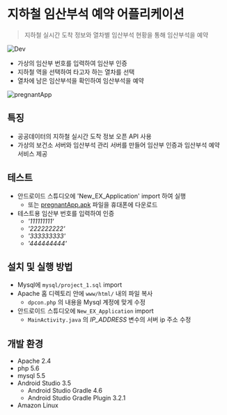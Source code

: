 # 지하철 임산부석 예약 어플리케이션
> 지하철 실시간 도착 정보와 열차별 임산부석 현황을 통해 임산부석을 예약

![Dev][dev-image]
- 가상의 임산부 번호를 입력하여 임산부 인증
- 지하철 역을 선택하여 타고자 하는 열차를 선택
- 열차에 남은 임산부석을 확인하여 임산부석을 예약

![pregnantApp](https://user-images.githubusercontent.com/25261274/76848936-d6181e80-6887-11ea-9282-8102cd20ef1e.gif)

## 특징
- 공공데이터의 지하철 실시간 도착 정보 오픈 API 사용
- 가상의 보건소 서버와 임산부석 관리 서버를 만들어 임산부 인증과 임산부석 예약 서비스 제공

## 테스트
- 안드로이드 스튜디오에 'New_EX_Application' import 하여 실행
  - 또는 [pregnantApp.apk](https://github.com/true-bird/PregnantApplication/tree/master/New_Ex_Application/app/release/pregnantApp.apk) 파일을 휴대폰에 다운로드
- 테스트용 임산부 번호를 입력하여 인증
  - _'111111111'_
  - _'222222222'_
  - _'333333333'_
  - _'444444444'_

## 설치 및 실행 방법
- Mysql에 `mysql/project_1.sql` import
- Apache 홈 디렉토리 안에 `www/html/` 내의 파일 복사
  - `dpcon.php` 의 내용을 Mysql 계정에 맞게 수정
- 안드로이드 스튜디오에 `New_EX_Application` import
  - `MainActivity.java` 의 _IP_ADDRESS_ 변수의 서버 ip 주소 수정

## 개발 환경
- Apache 2.4
- php 5.6
- mysql 5.5
- Android Studio 3.5
  - Android Studio Gradle 4.6
  - Android Studio Gradle Plugin 3.2.1
- Amazon Linux


<!-- Markdown link & img dfn's -->
[dev-image]: https://img.shields.io/badge/Dev-Android-green
